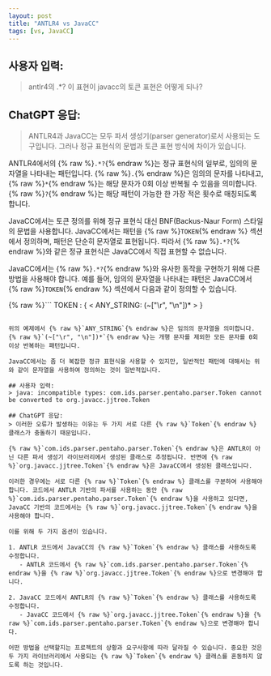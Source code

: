 ```yaml
---
layout: post
title: "ANTLR4 vs JavaCC"
tags: [vs, JavaCC]
---
```


## 사용자 입력:
> antlr4의  .*?  이 표현이 javacc의 토큰 표현은 어떻게 되나?

## ChatGPT 응답:
> ANTLR4과 JavaCC는 모두 파서 생성기(parser generator)로서 사용되는 도구입니다. 그러나 정규 표현식의 문법과 토큰 표현 방식에 차이가 있습니다.

ANTLR4에서의 {% raw %}`.*?`{% endraw %}는 정규 표현식의 일부로, 임의의 문자열을 나타내는 패턴입니다. {% raw %}`.`{% endraw %}은 임의의 문자를 나타내고, {% raw %}`*`{% endraw %}는 해당 문자가 0회 이상 반복될 수 있음을 의미합니다. {% raw %}`?`{% endraw %}는 해당 패턴이 가능한 한 가장 적은 횟수로 매칭되도록 합니다.

JavaCC에서는 토큰 정의를 위해 정규 표현식 대신 BNF(Backus-Naur Form) 스타일의 문법을 사용합니다. JavaCC에서는 패턴을 {% raw %}`TOKEN`{% endraw %} 섹션에서 정의하며, 패턴은 단순히 문자열로 표현됩니다. 따라서 {% raw %}`.*?`{% endraw %}와 같은 정규 표현식은 JavaCC에서 직접 표현할 수 없습니다.

JavaCC에서는 {% raw %}`.*?`{% endraw %}와 유사한 동작을 구현하기 위해 다른 방법을 사용해야 합니다. 예를 들어, 임의의 문자열을 나타내는 패턴은 JavaCC에서 {% raw %}`TOKEN`{% endraw %} 섹션에서 다음과 같이 정의할 수 있습니다.

{% raw %}```
TOKEN :
{
  < ANY_STRING: (~["\r", "\n"])* >
}
```{% endraw %}

위의 예제에서 {% raw %}`ANY_STRING`{% endraw %}은 임의의 문자열을 의미합니다. {% raw %}`(~["\r", "\n"])*`{% endraw %}는 개행 문자를 제외한 모든 문자를 0회 이상 반복하는 패턴입니다.

JavaCC에서는 좀 더 복잡한 정규 표현식을 사용할 수 있지만, 일반적인 패턴에 대해서는 위와 같이 문자열을 사용하여 정의하는 것이 일반적입니다.

## 사용자 입력:
> java: incompatible types: com.ids.parser.pentaho.parser.Token cannot be converted to org.javacc.jjtree.Token

## ChatGPT 응답:
> 이러한 오류가 발생하는 이유는 두 가지 서로 다른 {% raw %}`Token`{% endraw %} 클래스가 충돌하기 때문입니다. 

{% raw %}`com.ids.parser.pentaho.parser.Token`{% endraw %}은 ANTLR이 아닌 다른 파서 생성기 라이브러리에서 생성된 클래스로 추정됩니다. 반면에 {% raw %}`org.javacc.jjtree.Token`{% endraw %}은 JavaCC에서 생성된 클래스입니다.

이러한 경우에는 서로 다른 {% raw %}`Token`{% endraw %} 클래스를 구분하여 사용해야 합니다. 코드에서 ANTLR 기반의 파서를 사용하는 동안 {% raw %}`com.ids.parser.pentaho.parser.Token`{% endraw %}을 사용하고 있다면, JavaCC 기반의 코드에서는 {% raw %}`org.javacc.jjtree.Token`{% endraw %}을 사용해야 합니다.

이를 위해 두 가지 옵션이 있습니다.

1. ANTLR 코드에서 JavaCC의 {% raw %}`Token`{% endraw %} 클래스를 사용하도록 수정합니다.
   - ANTLR 코드에서 {% raw %}`com.ids.parser.pentaho.parser.Token`{% endraw %}을 {% raw %}`org.javacc.jjtree.Token`{% endraw %}으로 변경해야 합니다.

2. JavaCC 코드에서 ANTLR의 {% raw %}`Token`{% endraw %} 클래스를 사용하도록 수정합니다.
   - JavaCC 코드에서 {% raw %}`org.javacc.jjtree.Token`{% endraw %}을 {% raw %}`com.ids.parser.pentaho.parser.Token`{% endraw %}으로 변경해야 합니다.

어떤 방법을 선택할지는 프로젝트의 상황과 요구사항에 따라 달라질 수 있습니다. 중요한 것은 두 가지 라이브러리에서 사용되는 {% raw %}`Token`{% endraw %} 클래스를 혼동하지 않도록 하는 것입니다.

